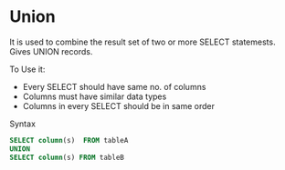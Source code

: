 # Union

It is used to combine the result set of two or more SELECT statemests.
Gives UNION records.

To Use it:

- Every SELECT should have same no. of columns
- Columns must have similar data types
- Columns in every SELECT should be in same order

Syntax

```sql
SELECT column(s)  FROM tableA
UNION
SELECT column(s) FROM tableB
```
